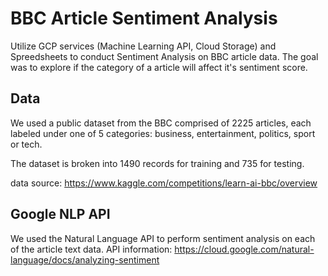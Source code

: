 # BBC Article Sentiment Analysis

Utilize GCP services (Machine Learning API, Cloud Storage) and Spreedsheets to conduct Sentiment Analysis on BBC article data. The goal was to explore if the category of a article will affect it's sentiment score.

## Data
We used a public dataset from the BBC comprised of 2225 articles, each labeled under one of 5 categories: business, entertainment, politics, sport or tech.

The dataset is broken into 1490 records for training and 735 for testing.

data source:
https://www.kaggle.com/competitions/learn-ai-bbc/overview


## Google NLP API
We used the Natural Language API to perform sentiment analysis on each of the article text data.
API information:
https://cloud.google.com/natural-language/docs/analyzing-sentiment
